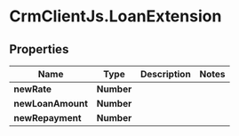 # CrmClientJs.LoanExtension

## Properties

Name | Type | Description | Notes
------------ | ------------- | ------------- | -------------
**newRate** | **Number** |  | 
**newLoanAmount** | **Number** |  | 
**newRepayment** | **Number** |  | 


